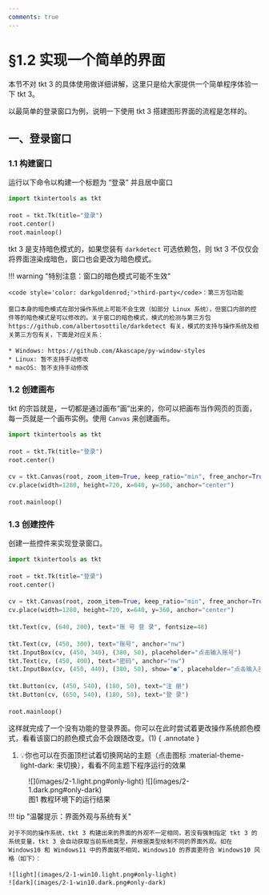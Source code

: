 ```yaml
---
comments: true
---
```


# §1.2 实现一个简单的界面

本节不对 tkt 3 的具体使用做详细讲解，这里只是给大家提供一个简单程序体验一下 tkt 3。

以最简单的登录窗口为例，说明一下使用 tkt 3 搭建图形界面的流程是怎样的。

## 一、登录窗口

### 1.1 构建窗口

运行以下命令以构建一个标题为 “登录” 并且居中窗口

```python
import tkintertools as tkt

root = tkt.Tk(title="登录")
root.center()
root.mainloop()
```

tkt 3 是支持暗色模式的，如果您装有 `darkdetect` 可选依赖包，则 tkt 3 不仅仅会将界面渲染成暗色，窗口也会更改为暗色模式。

!!! warning "特别注意：窗口的暗色模式可能不生效"

    <code style='color: darkgoldenrod;'>third-party</code>：第三方包功能

    窗口本身的暗色模式在部分操作系统上可能不会生效（如部分 Linux 系统），但窗口内部的控件等的暗色模式是可以修改的。关于窗口的暗色模式，模式的检测与第三方包 https://github.com/albertosottile/darkdetect 有关，模式的支持与操作系统及相关第三方包有关，下面是对应关系：

    * Windows: https://github.com/Akascape/py-window-styles
    * Linux: 暂不支持手动修改
    * macOS: 暂不支持手动修改

### 1.2 创建画布

tkt 的宗旨就是，一切都是通过画布“画”出来的，你可以把画布当作网页的页面，每一页就是一个画布实例。使用 `Canvas` 来创建画布。

```python hl_lines="6-7"
import tkintertools as tkt

root = tkt.Tk(title="登录")
root.center()

cv = tkt.Canvas(root, zoom_item=True, keep_ratio="min", free_anchor=True)
cv.place(width=1280, height=720, x=640, y=360, anchor="center")

root.mainloop()
```

### 1.3 创建控件

创建一些控件来实现登录窗口。

```python hl_lines="9 11-14 16-17"
import tkintertools as tkt

root = tkt.Tk(title="登录")
root.center()

cv = tkt.Canvas(root, zoom_item=True, keep_ratio="min", free_anchor=True)
cv.place(width=1280, height=720, x=640, y=360, anchor="center")

tkt.Text(cv, (640, 200), text="账 号 登 录", fontsize=48)

tkt.Text(cv, (450, 300), text="账号", anchor="nw")
tkt.InputBox(cv, (450, 340), (380, 50), placeholder="点击输入账号")
tkt.Text(cv, (450, 400), text="密码", anchor="nw")
tkt.InputBox(cv, (450, 440), (380, 50), show="●", placeholder="点击输入密码")

tkt.Button(cv, (450, 540), (180, 50), text="注 册")
tkt.Button(cv, (650, 540), (180, 50), text="登 录")

root.mainloop()
```

这样就完成了一个没有功能的登录界面。你可以在此时尝试着更改操作系统颜色模式，看看该窗口的颜色模式会不会跟随改变。(1)
{ .annotate }

1. 💡你也可以在页面顶栏试着切换网站的主题（点击图标 :material-theme-light-dark: 来切换），看看不同主题下程序运行的效果

<figure markdown="span">
![](images/2-1.light.png#only-light)
![](images/2-1.dark.png#only-dark)
<figcaption>图1 教程环境下的运行结果</figcaption>
</figure>

!!! tip "温馨提示：界面外观与系统有关"

    对于不同的操作系统，tkt 3 构建出来的界面的外观不一定相同，若没有强制指定 tkt 3 的系统变量，tkt 3 会自动获取当前系统类型，并根据类型绘制不同的界面外观。如在 Windows10 和 Windows11 中的界面就不相同，Windows10 的界面更符合 Windows10 风格（如下）：

    ![light](images/2-1-win10.light.png#only-light)
    ![dark](images/2-1-win10.dark.png#only-dark)
